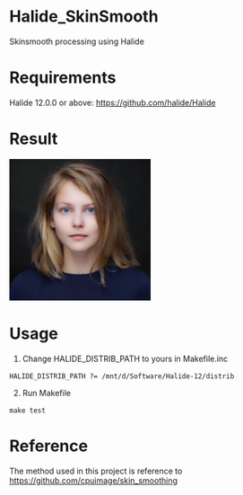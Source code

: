 # Halide_SkinSmooth
Skinsmooth processing using Halide

# Requirements
Halide 12.0.0 or above: https://github.com/halide/Halide

# Result
<img src="https://github.com/venson-chiang/Halide_SkinSmooth/blob/main/test_images/output1.png" width="50%" height="50%">

# Usage
1. Change HALIDE_DISTRIB_PATH to yours in Makefile.inc
```
HALIDE_DISTRIB_PATH ?= /mnt/d/Software/Halide-12/distrib 
```
2. Run Makefile 
```
make test
```


# Reference
The method used in this project is reference to https://github.com/cpuimage/skin_smoothing

